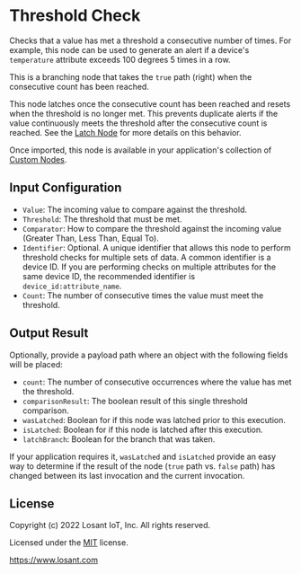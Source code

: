 # Threshold Check

Checks that a value has met a threshold a consecutive number of times. For example, this node can be used to generate an alert if a device's `temperature` attribute exceeds 100 degrees 5 times in a row.

This is a branching node that takes the `true` path (right) when the consecutive count has been reached.

This node latches once the consecutive count has been reached and resets when the threshold is no longer met. This prevents duplicate alerts if the value continuously meets the threshold after the consecutive count is reached. See the [Latch Node](https://docs.losant.com/workflows/logic/latch/) for more details on this behavior.

Once imported, this node is available in your application's collection of [Custom Nodes](https://docs.losant.com/workflows/custom-nodes/overview/).

## Input Configuration

* `Value`: The incoming value to compare against the threshold.
* `Threshold`: The threshold that must be met.
* `Comparator`: How to compare the threshold against the incoming value (Greater Than, Less Than, Equal To).
* `Identifier`: Optional. A unique identifier that allows this node to perform threshold checks for multiple sets of data. A common identifier is a device ID. If you are performing checks on multiple attributes for the same device ID, the recommended identifier is `device_id:attribute_name`.
* `Count`: The number of consecutive times the value must meet the threshold.

## Output Result

Optionally, provide a payload path where an object with the following fields will be placed:

* `count`: The number of consecutive occurrences where the value has met the threshold.
* `comparisonResult`: The boolean result of this single threshold comparison.
* `wasLatched`: Boolean for if this node was latched prior to this execution.
* `isLatched`: Boolean for if this node is latched after this execution.
* `latchBranch`: Boolean for the branch that was taken.

If your application requires it, `wasLatched` and `isLatched` provide an easy way to determine if the result of the node (`true` path vs. `false` path) has changed between its last invocation and the current invocation.

## License

Copyright (c) 2022 Losant IoT, Inc. All rights reserved.

Licensed under the [MIT](https://github.com/Losant/losant-templates/blob/master/LICENSE.txt) license.

https://www.losant.com